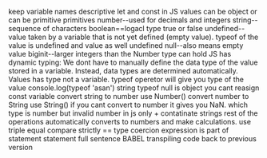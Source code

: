 keep variable names descriptive
let and const
in JS values can be object or can be primitive
primitives
number--used for decimals and integers
string--sequence of characters
boolean==logacl type true or false
undefined--value taken by a variable that is not yet defined (empty value). typeof of the value is undefined and value as well undefined
null--also means empty value
biginit--larger integers than the Number type can hold
JS has dynamic typing: We dont have to manually define the data type of the value stored in a variable. Instead, data types are determined automatically. Values has type not a variable.
typeof operetor will give you type of the value
console.log(typeof 'asan')
string
typeof null is object
you cant reasign const variable
convert string to number use Number()
convert number to String use String()
if you cant convert to number it gives you NaN. which type is number but invalid number
in js only + contatinate strings rest of the operations automatically converts to numbers and make calculations.
use triple equal compare strictly
== type coercion
expression is part of statement
statement full sentence
BABEL transpiling code back to previous version
